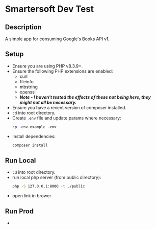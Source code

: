 # Smartersoft Dev Test

## Description

A simple app for consuming Google's Books API v1.

## Setup

- Ensure you are using PHP v8.3.9+.
- Ensure the following PHP extensions are enabled:
  - curl
  - fileinfo
  - mbstring
  - openssl
  - **_Note - I haven't tested the effects of these not being here, they might not all be necessary._**
- Ensure you have a recent version of composer installed.
- `cd` into root directory.
- Create `.env` file and update params where necessary:
  ```bash
  cp .env.example .env
  ```
- Install dependencies:
  ```bash
  composer install
  ```

## Run Local

- `cd` into root directory.
- run local php server (from public directory):
  ```bash
  php -S 127.0.0.1:8000 -t ./public
  ```
- open link in brower

## Run Prod

-
